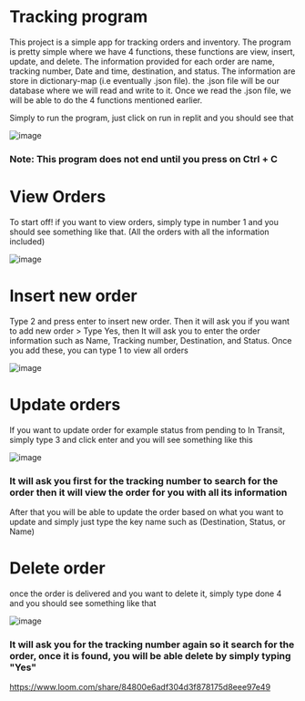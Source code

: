 # Tracking program


This project is a simple app for tracking orders and inventory. The program is pretty simple where we have 4 functions, these functions are view, insert, update,
and delete. The information provided for each order are name, tracking number, Date and time, destination, and status. The information are store in dictionary-map 
(i.e eventually .json file). the .json file will be our database where we will read and write to it. Once we read the .json file, we will be able to do the 4 functions
mentioned earlier.

Simply to run the program, just click on run in replit and you should see that


![image](https://user-images.githubusercontent.com/94146702/169750573-f29d5cb4-c5a3-4e81-93fb-81c995699d40.png)

### Note: This program does not end until you press on Ctrl + C

# View Orders

To start off! if you want to view orders, simply type in number 1 and you should see something like that. (All the orders with all the information included)

![image](https://user-images.githubusercontent.com/94146702/169750366-f62369c6-401d-4fde-a182-1dc1586c0b90.png)

# Insert new order

Type 2 and press enter to insert new order. Then it will ask you if you want to add new order > Type Yes, then It will ask you to enter the order information such as
Name, Tracking number, Destination, and Status. Once you add these, you can type 1 to view all orders


![image](https://user-images.githubusercontent.com/94146702/169751764-422638c0-bdf1-45ca-b877-4d80387a2bbc.png)

# Update orders

If you want to update order for example status from pending to In Transit, simply type 3 and click enter and you will see something like this 

![image](https://user-images.githubusercontent.com/94146702/169752769-b40eb0f7-049f-4a0a-9e60-e25b93e5d95c.png)

### It will ask you first for the tracking number to search for the order then it will view the order for you with all its information

After that you will be able to update the order based on what you want to update and simply just type the key name such as (Destination, Status, or Name)

# Delete order

once the order is delivered and you want to delete it, simply type done 4 and you should see something like that 

![image](https://user-images.githubusercontent.com/94146702/169753190-fa8ce924-8117-405e-96f4-7a37548ec516.png)

### It will ask you for the tracking number again so it search for the order, once it is found, you will be able delete by simply typing "Yes"


https://www.loom.com/share/84800e6adf304d3f878175d8eee97e49

